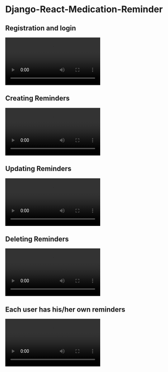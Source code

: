 # Django-React-Medication-Reminder
## Registration and login
<video src="https://github.com/ambientWave/Django-React-Medication-Reminder/assets/140031905/1475c58d-eabd-4be9-b2c1-0e0429553d0a"></video>
## Creating Reminders
<video src="https://github.com/ambientWave/Django-React-Medication-Reminder/assets/140031905/101f5638-32ca-4bc4-8b68-d39262e66b31"></video>
## Updating Reminders
<video src="https://github.com/ambientWave/Django-React-Medication-Reminder/assets/140031905/f688b089-0f22-4e1a-9d77-134ba2ce95f1"></video>
## Deleting Reminders
<video src="https://github.com/ambientWave/Django-React-Medication-Reminder/assets/140031905/7568c064-ced0-4b03-944d-b37df000b7e5"></video>
## Each user has his/her own reminders 
<video src="https://github.com/ambientWave/Django-React-Medication-Reminder/assets/140031905/4754574f-81d4-4e2e-a80d-f51d45ea303b"></video>

